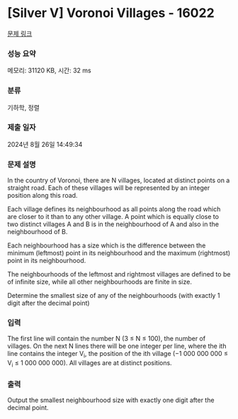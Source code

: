 # [Silver V] Voronoi Villages - 16022 

[문제 링크](https://www.acmicpc.net/problem/16022) 

### 성능 요약

메모리: 31120 KB, 시간: 32 ms

### 분류

기하학, 정렬

### 제출 일자

2024년 8월 26일 14:49:34

### 문제 설명

<p>In the country of Voronoi, there are N villages, located at distinct points on a straight road. Each of these villages will be represented by an integer position along this road.</p>

<p>Each village defines its neighbourhood as all points along the road which are closer to it than to any other village. A point which is equally close to two distinct villages A and B is in the neighbourhood of A and also in the neighbourhood of B.</p>

<p>Each neighbourhood has a size which is the difference between the minimum (leftmost) point in its neighbourhood and the maximum (rightmost) point in its neighbourhood.</p>

<p>The neighbourhoods of the leftmost and rightmost villages are defined to be of infinite size, while all other neighbourhoods are finite in size.</p>

<p>Determine the smallest size of any of the neighbourhoods (with exactly 1 digit after the decimal point)</p>

### 입력 

 <p>The first line will contain the number N (3 ≤ N ≤ 100), the number of villages. On the next N lines there will be one integer per line, where the ith line contains the integer V<sub>i</sub>, the position of the ith village (−1 000 000 000 ≤ V<sub>i</sub> ≤ 1 000 000 000). All villages are at distinct positions.</p>

### 출력 

 <p>Output the smallest neighbourhood size with exactly one digit after the decimal point.</p>

